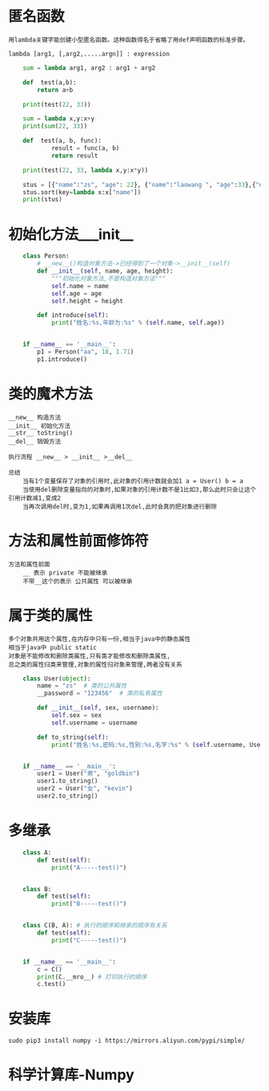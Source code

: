# 匿名函数
    用lambda关键字能创建小型匿名函数。这种函数得名于省略了用def声明函数的标准步骤。

    lambda [arg1, [,arg2,.....argn]] : expression

```python
    sum = lambda arg1, arg2 : arg1 + arg2

    def  test(a,b):
        return a+b

    print(test(22, 33))

    sum = lambda x,y:x+y
    print(sum(22, 33))

    def  test(a, b, func):
            result = func(a, b)
            return result

    print(test(22, 33, lambda x,y:x*y))

    stus = [{"name":"zs", "age": 22}, {"name":"laowang ", "age":33},{"name":"asdasdasdas", "age":13}]
    stus.sort(key=lambda x:x["name"])
    print(stus)
 ```

# 初始化方法___init__
```python
    class Person:
        # __new__()构造对象方法->已经得到了一个对象->__init__(self)
        def __init__(self, name, age, height):
            """初始化对象方法,不是构造对象方法"""
            self.name = name
            self.age = age
            self.height = height

        def introduce(self):
            print("姓名:%s,年龄为:%s" % (self.name, self.age))


    if __name__ == '__main__':
        p1 = Person("aa", 18, 1.71)
        p1.introduce()
```

# 类的魔术方法
    __new__ 构造方法
    __init__ 初始化方法
    __str__ toString()
    __del__ 销毁方法

    执行流程 __new__ > __init__ >__del__

    总结
        当有1个变量保存了对象的引用时,此对象的引用计数就会加1 a = User() b = a
        当使用del删除变量指向的对象时,如果对象的引用计数不是1比如3,那么此时只会让这个引用计数减1,变成2
        当再次调用del时,变为1,如果再调用1次del,此时会真的把对象进行删除

# 方法和属性前面修饰符
    方法和属性前面
        __ 表示 private 不能被继承
        不带__这个的表示 公共属性 可以被继承

# 属于类的属性
    多个对象共用这个属性,在内存中只有一份,相当于java中的静态属性
    相当于java中 public static
    对象是不能修改和删除类属性,只有类才能修改和删除类属性,
    总之类的属性归类来管理,对象的属性归对象来管理,两者没有关系
```python
    class User(object):
        name = "zs"  # 类的公共属性
        __password = "123456"  # 类的私有属性

        def __init__(self, sex, username):
            self.sex = sex
            self.username = username

        def to_string(self):
            print("姓名:%s,密码:%s,性别:%s,名字:%s" % (self.username, User.__password, self.sex, User.name))


    if __name__ == '__main__':
        user1 = User("男", "goldbin")
        user1.to_string()
        user2 = User("女", "kevin")
        user2.to_string()
```

# 多继承
```python
    class A:
        def test(self):
            print("A-----test()")


    class B:
        def test(self):
            print("B-----test()")


    class C(B, A): # 执行的顺序和继承的顺序有关系
        def test(self):
            print("C-----test()")


    if __name__ == '__main__':
        c = C()
        print(C.__mro__) # 打印执行的顺序
        c.test()
```

# 安装库
    sudo pip3 install numpy -i https://mirrors.aliyun.com/pypi/simple/

# 科学计算库-Numpy